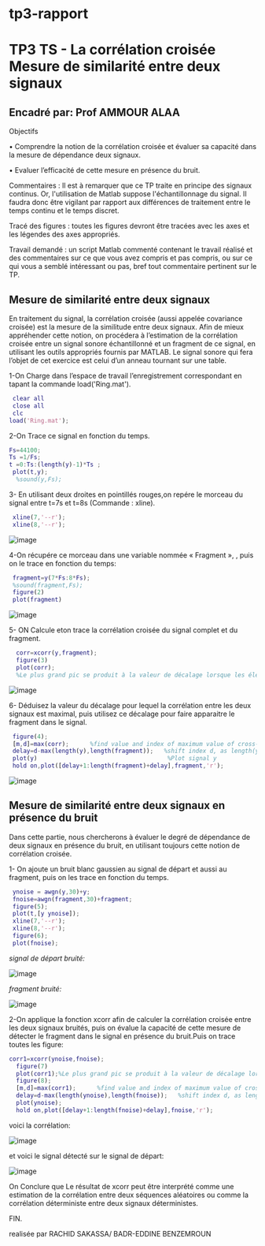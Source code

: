 # tp3-rapport
# TP3 TS - La corrélation croisée Mesure de similarité entre deux signaux

## Encadré par: Prof AMMOUR ALAA

Objectifs

• Comprendre la notion de la corrélation croisée et évaluer sa capacité dans la
mesure de dépendance deux signaux.

• Evaluer l’efficacité de cette mesure en présence du bruit.

Commentaires : Il est à remarquer que ce TP traite en principe des signaux continus.
Or, l'utilisation de Matlab suppose l'échantillonnage du signal. Il faudra donc être
vigilant par rapport aux différences de traitement entre le temps continu et le temps
discret.


Tracé des figures : toutes les figures devront être tracées avec les axes et les
légendes des axes appropriés.

Travail demandé : un script Matlab commenté contenant le travail réalisé et des
commentaires sur ce que vous avez compris et pas compris, ou sur ce qui vous a
semblé intéressant ou pas, bref tout commentaire pertinent sur le TP.

## Mesure de similarité entre deux signaux

En traitement du signal, la corrélation croisée (aussi appelée covariance croisée) est
la mesure de la similitude entre deux signaux. Afin de mieux appréhender cette notion,
on procédera à l’estimation de la corrélation croisée entre un signal sonore
échantillonné et un fragment de ce signal, en utilisant les outils appropriés fournis par
MATLAB. Le signal sonore qui fera l’objet de cet exercice est celui d’un anneau
tournant sur une table. 

1-On Charge dans l’espace de travail l’enregistrement correspondant en tapant la
commande load('Ring.mat').

```Matlab
 clear all
 close all
 clc
load('Ring.mat');
```

2-On Trace ce signal en fonction du temps.

```Matlab 
Fs=44100;
Ts =1/Fs;
t =0:Ts:(length(y)-1)*Ts ;
 plot(t,y);
  %sound(y,Fs);
  ```

3- En utilisant deux droites en pointillés rouges,on repére le morceau du signal entre
t=7s et t=8s (Commande : xline).

```Matlab 
 xline(7,'--r');
 xline(8,'--r');
 ```
 ![image](https://user-images.githubusercontent.com/85129301/152623806-ecba62f3-033e-4098-819e-e01f407d6413.png)

 
 4-On récupére ce morceau dans une variable nommée « Fragment », , puis on le 
trace en fonction du temps:

```Matlab
 fragment=y(7*Fs:8*Fs);
 %sound(fragment,Fs);
 figure(2)
 plot(fragment)
 ```
 ![image](https://user-images.githubusercontent.com/85129301/152624052-3bddec63-5850-4a31-816b-e55ffa426f95.png)

 
 
 5- ON Calcule eton trace la corrélation croisée du signal complet et du fragment.

```Matlab
  corr=xcorr(y,fragment);
  figure(3)
  plot(corr);
  %Le plus grand pic se produit à la valeur de décalage lorsque les éléments de y et fragment correspondent exactement
  ```
  
![image](https://user-images.githubusercontent.com/85129301/152624469-6c428a91-d120-4f0f-8b60-62046dfa9460.png)

6- Déduisez la valeur du décalage pour lequel la corrélation entre les deux signaux est
maximal, puis utilisez ce décalage pour faire apparaitre le fragment dans le signal. 

```Matlab
 figure(4);
 [m,d]=max(corr);      %find value and index of maximum value of cross-correlation amplitude
 delay=d-max(length(y),length(fragment));   %shift index d, as length(y)=2*N-1; where N is the length of the signals
 plot(y)                                     %Plot signal y
 hold on,plot([delay+1:length(fragment)+delay],fragment,'r');  
```
![image](https://user-images.githubusercontent.com/85129301/152624559-629b6687-79fd-42c0-b5f1-9ca1604786db.png)

## Mesure de similarité entre deux signaux en présence du bruit

Dans cette partie, nous chercherons à évaluer le degré de dépendance de deux
signaux en présence du bruit, en utilisant toujours cette notion de corrélation croisée.

1- On ajoute un bruit blanc gaussien au signal de départ et aussi au fragment, puis
on les trace  en fonction du temps. 

```Matlab 
 ynoise = awgn(y,30)+y;
 fnoise=awgn(fragment,30)+fragment;
 figure(5);
 plot(t,[y ynoise]);
 xline(7,'--r');
 xline(8,'--r');
 figure(6);
 plot(fnoise);
```
*signal de départ bruité:*

![image](https://user-images.githubusercontent.com/85129301/152624669-bdb33a58-a38f-4e5c-a942-fcbc121d6d11.png)

*fragment bruité:*

![image](https://user-images.githubusercontent.com/85129301/152624644-1dff02ff-a306-4eb1-b00c-349764eaed87.png)

2-On applique la fonction xcorr afin de calculer la corrélation croisée entre les deux
signaux bruités, puis on évalue la capacité de cette mesure de détecter le fragment dans
le signal en présence du bruit.Puis on trace toutes les figure:

```Matlab 
corr1=xcorr(ynoise,fnoise);
  figure(7)
  plot(corr1);%Le plus grand pic se produit à la valeur de décalage lorsque les éléments de x et y correspondent exactement
  figure(8);
  [m,d]=max(corr1);      %find value and index of maximum value of cross-correlation amplitude
  delay=d-max(length(ynoise),length(fnoise));   %shift index d, as length(X1)=2*N-1; where N is the length of the signals
  plot(ynoise);
  hold on,plot([delay+1:length(fnoise)+delay],fnoise,'r');
```
voici la corrélation:

![image](https://user-images.githubusercontent.com/85129301/152624842-953d4f84-6ec4-4049-a4ac-aa8576c02025.png)

et voici le signal détecté sur le signal de départ:

![image](https://user-images.githubusercontent.com/85129301/152624820-826829a3-8f17-461f-8ad6-cbdec1fa7f42.png)


On Conclure que Le résultat de xcorr peut être interprété comme une estimation de la corrélation entre deux séquences aléatoires ou comme la corrélation déterministe entre deux signaux déterministes.

FIN.

realisée par RACHID SAKASSA/ BADR-EDDINE BENZEMROUN
